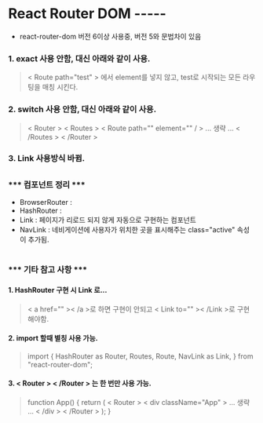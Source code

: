 # React Router DOM -----
+ react-router-dom 버전 6이상 사용중, 버전 5와 문법차이 있음 
###
### 1. exact 사용 안함, 대신 아래와 같이 사용.
> < Route path="test" > 에서 element를 넣지 않고, test로 시작되는 모든 라우팅을 매칭 시킨다.

### 2. switch 사용 안함, 대신 아래와 같이 사용.
> < Router > 
< Routes >
< Route path="" element="" / >
... 생략 ...
< /Routes >
< /Router >

### 3. Link 사용방식 바뀜.
##
### *** 컴포넌트 정리 ***
+ BrowserRouter : 
+ HashRouter : 
+ Link : 페이지가 리로드 되지 않게 자동으로 구현하는 컴포넌트
+ NavLink : 네비게이션에 사용자가 위치한 곳을 표시해주는 class="active" 속성이 추가됨.
# 
### *** 기타 참고 사항 ***
#### 1. HashRouter 구현 시 Link 로...
> < a href="" >< /a >로 하면 구현이 안되고 < Link to="" >< /Link >로 구현해야함.
#### 2. import 할때 별칭 사용 가능.
> import {
HashRouter as Router,
Routes,
Route,
NavLink as Link,
} from "react-router-dom";
#### 3. < Router > < /Router > 는 한 번만 사용 가능.

> function App() {
return (
< Router >
< div className="App" >
 ... 생략 ... 
< /div >
< /Router >
);
}


